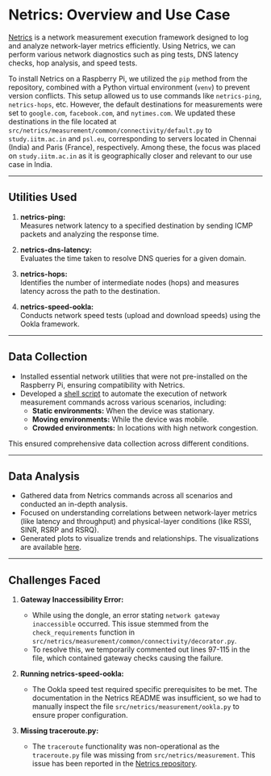 # Netrics: Overview and Use Case

[Netrics](https://github.com/internet-equity/netrics) is a network measurement execution framework designed to log and analyze network-layer metrics efficiently. Using Netrics, we can perform various network diagnostics such as ping tests, DNS latency checks, hop analysis, and speed tests. 

To install Netrics on a Raspberry Pi, we utilized the `pip` method from the repository, combined with a Python virtual environment (`venv`) to prevent version conflicts. This setup allowed us to use commands like `netrics-ping`, `netrics-hops`, etc. However, the default destinations for measurements were set to `google.com`, `facebook.com`, and `nytimes.com`. We updated these destinations in the file located at `src/netrics/measurement/common/connectivity/default.py` to `study.iitm.ac.in` and `psl.eu`, corresponding to servers located in Chennai (India) and Paris (France), respectively. Among these, the focus was placed on `study.iitm.ac.in` as it is geographically closer and relevant to our use case in India.

---

## Utilities Used

1. **netrics-ping:**  
   Measures network latency to a specified destination by sending ICMP packets and analyzing the response time.  

2. **netrics-dns-latency:**  
   Evaluates the time taken to resolve DNS queries for a given domain.  

3. **netrics-hops:**  
   Identifies the number of intermediate nodes (hops) and measures latency across the path to the destination.  

4. **netrics-speed-ookla:**  
   Conducts network speed tests (upload and download speeds) using the Ookla framework.  

---

## Data Collection

- Installed essential network utilities that were not pre-installed on the Raspberry Pi, ensuring compatibility with Netrics.  
- Developed a [shell script](/script/net_script.sh) to automate the execution of network measurement commands across various scenarios, including:  
  - **Static environments:** When the device was stationary.  
  - **Moving environments:** While the device was mobile.  
  - **Crowded environments:** In locations with high network congestion.  

This ensured comprehensive data collection across different conditions.

---

## Data Analysis

- Gathered data from Netrics commands across all scenarios and conducted an in-depth analysis.  
- Focused on understanding correlations between network-layer metrics (like latency and throughput) and physical-layer conditions (like RSSI, SINR, RSRP and RSRQ).  
- Generated plots to visualize trends and relationships. The visualizations are available [here](/plots).

---

## Challenges Faced

1. **Gateway Inaccessibility Error:**  
   - While using the dongle, an error stating `network gateway inaccessible` occurred. This issue stemmed from the `check_requirements` function in `src/netrics/measurement/common/connectivity/decorator.py`.  
   - To resolve this, we temporarily commented out lines 97-115 in the file, which contained gateway checks causing the failure.  

2. **Running netrics-speed-ookla:**  
   - The Ookla speed test required specific prerequisites to be met. The documentation in the Netrics README was insufficient, so we had to manually inspect the file `src/netrics/measurement/ookla.py` to ensure proper configuration.  

3. **Missing traceroute.py:**  
   - The `traceroute` functionality was non-operational as the `traceroute.py` file was missing from `src/netrics/measurement`. This issue has been reported in the [Netrics repository](https://github.com/internet-equity/netrics/issues/57).
